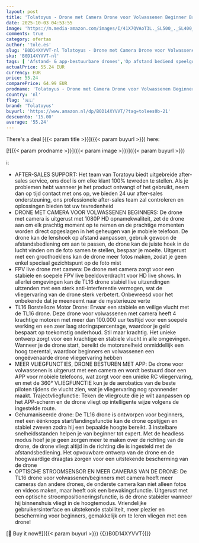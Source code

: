 ```yaml
---
layout: post
title: 'Tolatoyus - Drone met Camera Drone voor Volwassenen Beginner Brushless Motor 2 Camera s FPV Afstandsbediening Quadcopter Opvouwbaar Elektrisch Verstelbaar 1080P Drone 3D Flip APP Controle'
date: 2025-10-03 04:53:55
image: 'https://m.media-amazon.com/images/I/41X7QVAoT3L._SL500_._SL400_.jpg'
comments: true
category: ofertas
author: 'tole.es'
slug: 'B0D14XYVVT-nl Tolatoyus - Drone met Camera Drone voor Volwassenen...'
sku: 'B0D14XYVVT-nl'
tags: [ 'Afstand- & app-bestuurbare drones','Op afstand bediend speelgoed','Speelgoed & spellen','tolatoyus','🇳🇱', ]
actualPrice: 55.24 EUR
currency: EUR
price: 55.24
comparePrice: 64.99 EUR
prodname: 'Tolatoyus - Drone met Camera Drone voor Volwassenen Beginner Brushless Motor 2 Camera s FPV Afstandsbediening Quadcopter Opvouwbaar Elektrisch Verstelbaar 1080P Drone 3D Flip APP Controle'
country: 'nl'
flag: '🇳🇱'
brand: 'Tolatoyus'
buyurl: 'https://www.amazon.nl/dp/B0D14XYVVT/?tag=tolees0b-21'
descuento: '15.00'
average: '55.24'
---
```


There's a deal [{{< param title >}}]({{< param buyurl >}})  here:

[![{{< param prodname >}}]({{< param image >}})]({{< param buyurl >}})

ℹ️:

- AFTER-SALES SUPPORT: Het team van Toratoyu biedt uitgebreide after-sales service, ons doel is om elke klant 100% tevreden te stellen. Als je problemen hebt wanneer je het product ontvangt of het gebruikt, neem dan op tijd contact met ons op, we bieden 24 uur after-sales ondersteuning, ons professionele after-sales team zal controleren en oplossingen bieden tot uw tevredenheid
- DRONE MET CAMERA VOOR VOLWASSENEN BEGINNERS: De drone met camera is uitgerust met 1080P HD opnamekwaliteit, zet de drone aan om elk prachtig moment op te nemen en de prachtige momenten worden direct opgeslagen in het geheugen van je mobiele telefoon. De drone kan de lenshoek op afstand aanpassen, gebruik gewoon de afstandsbediening om aan te passen, de drone kan de juiste hoek in de lucht vinden om de foto samen te stellen, bespaar je moeite. Uitgerust met een groothoeklens kan de drone meer fotos maken, zodat je geen enkel speciaal gezichtspunt op de foto mist
- FPV live drone met camera: De drone met camera zorgt voor een stabiele en soepele FPV live beeldoverdracht voor HD live shows. In allerlei omgevingen kan de TL16 drone stabiel live uitzendingen uitzenden met een sterk anti-interferentie vermogen, wat de vliegervaring van de drone sterk verbetert. Onbevreesd voor het onbekende dat je meeneemt naar de mysterieuze verte
- TL16 Borstelloze Motor Drone: Ervaar een stabiele en veilige vlucht met de TL16 drone. Deze drone voor volwassenen met camera heeft 4 krachtige motoren met meer dan 100.000 uur testtijd voor een soepele werking en een zeer laag storingspercentage, waardoor je geld bespaart op toekomstig onderhoud. Stil maar krachtig. Het unieke ontwerp zorgt voor een krachtige en stabiele vlucht in alle omgevingen. Wanneer je de drone start, bereikt de motorsnelheid onmiddellijk een hoog toerental, waardoor beginners en volwassenen een ongeëvenaarde drone vliegervaring hebben
- MEER VLIEGFUNCTIES, DRONE BESTUREN MET APP: De drone voor volwassenen is uitgerust met een camera en wordt bestuurd door een APP voor mobiele telefoons, wat zorgt voor een unieke RC vliegervaring, en met de 360° VLIEGFUNCTIE kun je de aerobatics van de beste piloten tijdens de vlucht zien, wat je vliegervaring nog spannender maakt. Trajectvliegfunctie: Teken de vliegroute die je wilt aanpassen op het APP-scherm en de drone vliegt op intelligente wijze volgens de ingestelde route.
- Gehumaniseerde drone: De TL16 drone is ontworpen voor beginners, met een éénknops start/landingsfunctie kan de drone opstijgen en stabiel zweven zodra hij een bepaalde hoogte bereikt. 3 instelbare snelheidsstanden helpen je van beginner tot expert. Met de headless modus hoef je je geen zorgen meer te maken over de richting van de drone, de drone vliegt altijd in de richting die is ingesteld met de afstandsbediening. Het opvouwbare ontwerp van de drone en de hoogwaardige draagtas zorgen voor een uitstekende bescherming van de drone
- OPTISCHE STROOMSENSOR EN MEER CAMERAS VAN DE DRONE: De TL16 drone voor volwassenen/beginners met camera heeft meer cameras dan andere drones, de onderste camera kan niet alleen fotos en videos maken, maar heeft ook een bewakingsfunctie. Uitgerust met een optische stroompositioneringsfunctie, is de drone stabieler wanneer hij binnenshuis vliegt in de hoogtemodus. Vriendelijke gebruikersinterface en uitstekende stabiliteit, meer plezier en bescherming voor beginners, gemakkelijk om te leren vliegen met een drone!

[🛒 Buy it now!!]({{< param buyurl >}})
{{<world>}}B0D14XYVVT{{</world>}}
